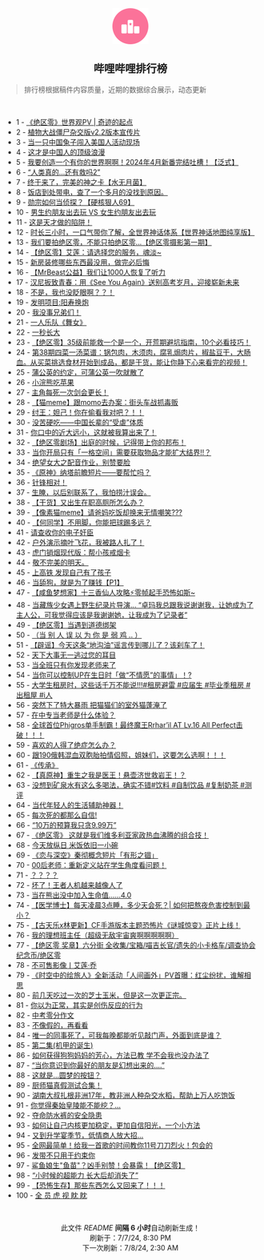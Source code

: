 <div align="center">
    <img src="./assets/icon_rank.png" alt="logo" />
    <h2>哔哩哔哩排行榜</h>
</div>

> 排行榜根据稿件内容质量，近期的数据综合展示，动态更新

<br />

<ul><li><span>1 - <a href=https://www.bilibili.com/BV1GE4m1R7k5>《绝区零》世界观PV | 奇迹的起点</a></span></li><li><span>2 - <a href=https://www.bilibili.com/BV1NS411w7Yf>植物大战僵尸杂交版v2.2版本宣传片</a></span></li><li><span>3 - <a href=https://www.bilibili.com/BV1ZH4y1w7yf>当一只中国兔子闯入美国人活动现场</a></span></li><li><span>4 - <a href=https://www.bilibili.com/BV1tW421R77P>这才是中国人的顶级浪漫</a></span></li><li><span>5 - <a href=https://www.bilibili.com/BV1n6421f75a>我要创造一个有你的世界啊啊！2024年4月新番完结吐槽！【泛式】</a></span></li><li><span>6 - <a href=https://www.bilibili.com/BV1rx4y1t726>“人类真的…还有救吗2”</a></span></li><li><span>7 - <a href=https://www.bilibili.com/BV14T421Y7ve>终于来了，完美的神之卡【水无月菌】</a></span></li><li><span>8 - <a href=https://www.bilibili.com/BV1ab421E7rQ>饭店到处带电，查了一个多月的没找到原因。</a></span></li><li><span>9 - <a href=https://www.bilibili.com/BV1k1421b7iE>勋宗如何当侦探？【硬核狠人69】</a></span></li><li><span>10 - <a href=https://www.bilibili.com/BV1vb421E7S4>男生约朋友出去玩 VS 女生约朋友出去玩</a></span></li><li><span>11 - <a href=https://www.bilibili.com/BV13W421d7vA>这是天才做的陷阱！</a></span></li><li><span>12 - <a href=https://www.bilibili.com/BV1fS421R7VW>时长三小时，一口气带你了解，全世界神话体系【世界神话地图纯享版】</a></span></li><li><span>13 - <a href=https://www.bilibili.com/BV1hm421g7af>我们要拍绝区零，不能只拍绝区零...【绝区零摄影第一期】</a></span></li><li><span>14 - <a href=https://www.bilibili.com/BV1Ex4y1t7dE>【绝区零】艾莲：请选择您的服务，魂淡~</a></span></li><li><span>15 - <a href=https://www.bilibili.com/BV1Gf421q7d4>新房装修哪些东西最没用，做完必后悔</a></span></li><li><span>16 - <a href=https://www.bilibili.com/BV171421k7j9>【MrBeast公益】我们让1000人恢复了听力</a></span></li><li><span>17 - <a href=https://www.bilibili.com/BV1SH4y1F7fG>汉尼扳致青春：用《See You Again》送别高考岁月，迎接崭新未来</a></span></li><li><span>18 - <a href=https://www.bilibili.com/BV1zJ4m1T7jq>不是，我也没眨眼啊？？！</a></span></li><li><span>19 - <a href=https://www.bilibili.com/BV1Sz421q7wL>发明项目:阳寿换炮</a></span></li><li><span>20 - <a href=https://www.bilibili.com/BV1Bi421Y7Ub>我没事兄弟们！</a></span></li><li><span>21 - <a href=https://www.bilibili.com/BV1om421G7uE>一人乐队《舞女》</a></span></li><li><span>22 - <a href=https://www.bilibili.com/BV1uJ4m1M7Ki>一秒长大</a></span></li><li><span>23 - <a href=https://www.bilibili.com/BV1Eb421n7eh>【绝区零】35级前能救一个是一个，开荒期避坑指南，10个必看技巧！</a></span></li><li><span>24 - <a href=https://www.bilibili.com/BV14y411B7nH>第38期四菜一汤菜谱：锅包肉，木须肉，腐乳焗肉片，椒盐豆干，大肠血。从买菜挑选食材开始到成品，都是干货，能让你静下心来看完的视频！</a></span></li><li><span>25 - <a href=https://www.bilibili.com/BV1Ux4y1x7rM>蒲公英的约定，可蒲公英一吹就散了</a></span></li><li><span>26 - <a href=https://www.bilibili.com/BV1gS411P7Kv>小浣熊吃苹果</a></span></li><li><span>27 - <a href=https://www.bilibili.com/BV1xb421n7c8>主角每死一次剑会更长！</a></span></li><li><span>28 - <a href=https://www.bilibili.com/BV1kb421n7ec>【猫meme】跟momo去办案：街头车战抓毒贩</a></span></li><li><span>29 - <a href=https://www.bilibili.com/BV1hi421h7zn>纣王：妲己！你在偷看我对吧？！！</a></span></li><li><span>30 - <a href=https://www.bilibili.com/BV12M4m11764>没苦硬吃——中国长辈的“受虐”体质</a></span></li><li><span>31 - <a href=https://www.bilibili.com/BV1gm421G7Mj>你口中的近大远小，这就被我算出来了！</a></span></li><li><span>32 - <a href=https://www.bilibili.com/BV1bJ4m1M7Qa>【绝区零剧场】出庭的时候，记得带上你的邦布！</a></span></li><li><span>33 - <a href=https://www.bilibili.com/BV11T421k7mA>当你开局只有「一格空间」需要获取物品才能扩大结界!!？</a></span></li><li><span>34 - <a href=https://www.bilibili.com/BV1LZ421u71s>绝望女大之配音作业，别赞要脸</a></span></li><li><span>35 - <a href=https://www.bilibili.com/BV1am421G7oU>《原神》纳塔前瞻短片——要帮忙吗？</a></span></li><li><span>36 - <a href=https://www.bilibili.com/BV1eb421E7AR>针锋相对！</a></span></li><li><span>37 - <a href=https://www.bilibili.com/BV1hS411c7wq>生腌，以后别联系了，我怕捞汁误会。</a></span></li><li><span>38 - <a href=https://www.bilibili.com/BV15S411A7Ei>【干货】又出生在职高厕所怎么办？</a></span></li><li><span>39 - <a href=https://www.bilibili.com/BV13E4m1R7Fm>【像素猫meme】请爸妈吃饭却换来无情嘲笑???</a></span></li><li><span>40 - <a href=https://www.bilibili.com/BV1oH4y1F7P9>【何同学】不用脚，你能把球踢多远？</a></span></li><li><span>41 - <a href=https://www.bilibili.com/BV1zb421n7yB>请查收你的电子奸臣</a></span></li><li><span>42 - <a href=https://www.bilibili.com/BV1jS411w7su>户外演示摘叶飞花，我被路人扎了！</a></span></li><li><span>43 - <a href=https://www.bilibili.com/BV1Ff421q7v3>虎门销烟现代版：帮小孩戒烟卡</a></span></li><li><span>44 - <a href=https://www.bilibili.com/BV1hm421G7TM>敬不完美的明天。</a></span></li><li><span>45 - <a href=https://www.bilibili.com/BV1yr421T7GT>上高铁 发现自己有了孩子</a></span></li><li><span>46 - <a href=https://www.bilibili.com/BV14z421q7vp>当舔狗，就是为了赚钱【P1】</a></span></li><li><span>47 - <a href=https://www.bilibili.com/BV12i421a7gJ>【咸鱼梦想家】十三香仙人攻略⚡零帧起手恐怖如斯~</a></span></li><li><span>48 - <a href=https://www.bilibili.com/BV1YE421A7gH>当藏族少女遇上野生纪录片导演… “卓玛我总跟我说谢谢我，让她成为了主人公，可我觉得应该是我谢谢她，让我成为了记录者”</a></span></li><li><span>49 - <a href=https://www.bilibili.com/BV1nW421R7zi>【绝区零】当遇到道德绑架</a></span></li><li><span>50 - <a href=https://www.bilibili.com/BV1qx4y1t7oB>（当 别 人 误 以 为 你 是 弱 鸡 .. ）</a></span></li><li><span>51 - <a href=https://www.bilibili.com/BV1T1421k7QR>【辟谣】今天这条“地沟油”谣言传到哪儿了？该刹车了！</a></span></li><li><span>52 - <a href=https://www.bilibili.com/BV1DZ421K78g>天下大事无一逃过您的耳目</a></span></li><li><span>53 - <a href=https://www.bilibili.com/BV1Em421G7Ge>当全班只有你发现老师来了</a></span></li><li><span>54 - <a href=https://www.bilibili.com/BV1eT421k7r2>当你可以控制UP在生日时「做“不情愿”的事情」！?</a></span></li><li><span>55 - <a href=https://www.bilibili.com/BV1dShseeEP9>大学生租房时，这些话千万不能说!!!#租房避雷 #应届生 #毕业季租房 #出租屋 #i人</a></span></li><li><span>56 - <a href=https://www.bilibili.com/BV1cS411w7eB>突然下了特大暴雨 把猫猫们的室外猫蓬淹了</a></span></li><li><span>57 - <a href=https://www.bilibili.com/BV1or421T7iY>在中专当老师是什么体验？</a></span></li><li><span>58 - <a href=https://www.bilibili.com/BV1n4421U7QC>全球首位Phigros单手制霸！最终魔王Rrhar’il AT Lv.16 All Perfect击破！！！</a></span></li><li><span>59 - <a href=https://www.bilibili.com/BV1eZ421T78x>喜欢的人得了绝症怎么办？</a></span></li><li><span>60 - <a href=https://www.bilibili.com/BV1xm421G7XR>跟190俄韩混血双胞胎拍情侣照，姐妹们，这要怎么选啊！！！</a></span></li><li><span>61 - <a href=https://www.bilibili.com/BV1VM4m127Ek>《传承》</a></span></li><li><span>62 - <a href=https://www.bilibili.com/BV1um421G7U7>【真原神】重生之我是医王！悬壶济世救岩王！？</a></span></li><li><span>63 - <a href=https://www.bilibili.com/BV1Jx4y1x7jT>没想到矿泉水有这么多喝法，确实不错#饮料 #自制饮品 #复制奶茶 #测评</a></span></li><li><span>64 - <a href=https://www.bilibili.com/BV1fW421R747>当代年轻人的生活辅助神器！</a></span></li><li><span>65 - <a href=https://www.bilibili.com/BV1YE421A7ZV>每次死的都那么自信!</a></span></li><li><span>66 - <a href=https://www.bilibili.com/BV1vm421g7DY>“10万的预算我只贪9.99万”</a></span></li><li><span>67 - <a href=https://www.bilibili.com/BV1RT421r7KV>《绝区零》 这就是我们维多利亚家政热血沸腾的组合技！</a></span></li><li><span>68 - <a href=https://www.bilibili.com/BV1My411i71x>今天放纵日 米饭依旧一小碗</a></span></li><li><span>69 - <a href=https://www.bilibili.com/BV1LE4m1R7yo>《恋与深空》秦彻概念短片「有形之锢」</a></span></li><li><span>70 - <a href=https://www.bilibili.com/BV1Bf421q7TD>00后老师：重新定义站在学生角度看问题！</a></span></li><li><span>71 - <a href=https://www.bilibili.com/BV1HJ4m1M7bA>？？？？</a></span></li><li><span>72 - <a href=https://www.bilibili.com/BV1KS411w7pq>坏了！王者人机越来越像人了</a></span></li><li><span>73 - <a href=https://www.bilibili.com/BV1aH4y1w7kr>当在熊出没中加入生命值……4.0</a></span></li><li><span>74 - <a href=https://www.bilibili.com/BV1rx4y1t7XT>【医学博士】每天凌晨3点睡，多少天会死？| 如何把熬夜危害控制到最小？</a></span></li><li><span>75 - <a href=https://www.bilibili.com/BV1nT421k7S5>【古天乐x林更新】CF手游版本主题恐怖片《谜城惊变》正片上线！</a></span></li><li><span>76 - <a href=https://www.bilibili.com/BV1HS411w7Qm>我的理想班主任（超级无敌宇宙爽啊啊啊啊啊）</a></span></li><li><span>77 - <a href=https://www.bilibili.com/BV1D4421U7RR>【绝区零 奖章】六分街 全收集/宝箱/喵吉长官/遗失的小卡格车/调查协会纪念币/绝区零</a></span></li><li><span>78 - <a href=https://www.bilibili.com/BV146421f7Mc>不可售影像丨艾莲·乔</a></span></li><li><span>79 - <a href=https://www.bilibili.com/BV1s1421k7pp>《时空中的绘旅人》全新活动「人间画外」PV首曝：红尘纷扰，谁解相思</a></span></li><li><span>80 - <a href=https://www.bilibili.com/BV1hf421z7KG>前几天吃过一次的芝士玉米，但是这一次更正宗。</a></span></li><li><span>81 - <a href=https://www.bilibili.com/BV1Ux4y1t7z4>你以为正常，其实是创伤反应的行为</a></span></li><li><span>82 - <a href=https://www.bilibili.com/BV1cx4y147Sy>中考零分作文</a></span></li><li><span>83 - <a href=https://www.bilibili.com/BV19Z421K7sn>不像假的，再看看</a></span></li><li><span>84 - <a href=https://www.bilibili.com/BV1Hy411i7Ty>唯一的同事死了，可我每晚都能听见敲门声，外面到底是谁？</a></span></li><li><span>85 - <a href=https://www.bilibili.com/BV1rx4y1x7uh>第二集(机甲的诞生)</a></span></li><li><span>86 - <a href=https://www.bilibili.com/BV1mM4m117XV>如何获得狗狗妈妈的芳心，方法已教 学不会我也没办法了</a></span></li><li><span>87 - <a href=https://www.bilibili.com/BV1Wy411B7gC>“当你意识到你最好的朋友是幻想出来的....”</a></span></li><li><span>88 - <a href=https://www.bilibili.com/BV1US421R7et>这就是...圆梦的按钮？</a></span></li><li><span>89 - <a href=https://www.bilibili.com/BV15b421n7WW>厨师猫真假测试合集！</a></span></li><li><span>90 - <a href=https://www.bilibili.com/BV196421Z7Si>湖南大叔扎根非洲17年，教非洲人种杂交水稻，帮助上万人吃饱饭</a></span></li><li><span>91 - <a href=https://www.bilibili.com/BV11T421r7gz>你觉得秦始皇陵能不能挖？...</a></span></li><li><span>92 - <a href=https://www.bilibili.com/BV1Sr421T7Jg>夺命防水裤的安全隐患</a></span></li><li><span>93 - <a href=https://www.bilibili.com/BV1yz421z77x>如何让自己内核更加稳定，更加自信阳光，一个小方法</a></span></li><li><span>94 - <a href=https://www.bilibili.com/BV1nH4y1w7ga>又到升学宴季节，低情商人放大招…</a></span></li><li><span>95 - <a href=https://www.bilibili.com/BV1h6hxe8E7a>全网最简单！给我一首歌的时间教你11号刀刀烈火！包会的</a></span></li><li><span>96 - <a href=https://www.bilibili.com/BV1BS421R7JW>发带不只用于约束你</a></span></li><li><span>97 - <a href=https://www.bilibili.com/BV13E4m1R7kS>鲨鱼娘生"鱼苗"？凶手别赞！会暴露！【绝区零】</a></span></li><li><span>98 - <a href=https://www.bilibili.com/BV1qE421A73X>“小时候的超能力 长大后却消失了”</a></span></li><li><span>99 - <a href=https://www.bilibili.com/BV1x4421U7hc>【恐怖生存】那些东西怎么又回来了！！！</a></span></li><li><span>100 - <a href=https://www.bilibili.com/BV1kT421r78r>全 员 虎 视 眈 眈</a></span></li></ul>

<br />

<p align=center>此文件 <i>README</i> <b>间隔 6 小时</b>自动刷新生成！<br>刷新于：7/7/24, 8:30 PM<br>下一次刷新：7/8/24, 2:30 AM</p>